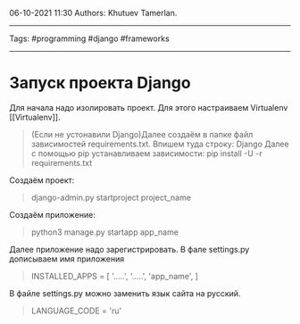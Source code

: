 06-10-2021
11:30
Authors: Khutuev Tamerlan.
***
Tags: #programming #django #frameworks 
***
# Запуск проекта Django


Для начала надо изолировать проект. Для этого настраиваем Virtualenv [[Virtualenv]].

>(Если не устонавили Django)Далее создаём в папке файл зависимостей requirements.txt. Впишем туда строку:
>Django
Далее с помощью pip устанавливаем зависимости:
>pip install -U -r requirements.txt

Создаём проект:

>django-admin.py startproject project\_name

Создаём приложение:

>python3 manage.py startapp app\_name

Далее приложение надо зарегистрировать. В фале settings.py дописываем имя приложения

>INSTALLED\_APPS = \[
'.....',
'.....',
'app\_name',
\]

В файле settings.py можно заменить язык сайта на русский.

>LANGUAGE\_CODE = 'ru'